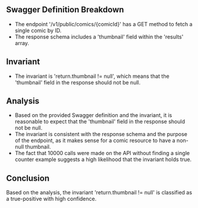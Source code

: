## Swagger Definition Breakdown
- The endpoint '/v1/public/comics/{comicId}' has a GET method to fetch a single comic by ID.
- The response schema includes a 'thumbnail' field within the 'results' array.

## Invariant
- The invariant is 'return.thumbnail != null', which means that the 'thumbnail' field in the response should not be null.

## Analysis
- Based on the provided Swagger definition and the invariant, it is reasonable to expect that the 'thumbnail' field in the response should not be null.
- The invariant is consistent with the response schema and the purpose of the endpoint, as it makes sense for a comic resource to have a non-null thumbnail.
- The fact that 10000 calls were made on the API without finding a single counter example suggests a high likelihood that the invariant holds true.

## Conclusion
Based on the analysis, the invariant 'return.thumbnail != null' is classified as a true-positive with high confidence.
